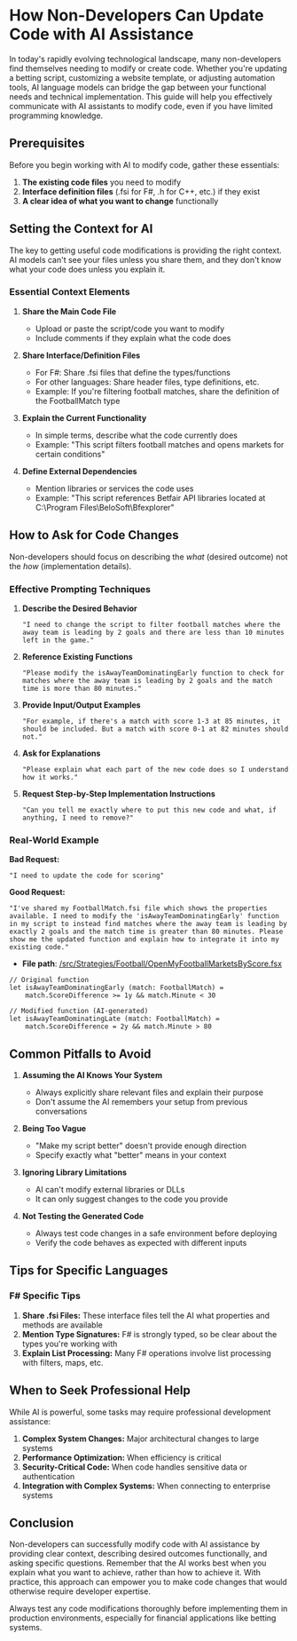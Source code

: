 # How Non-Developers Can Update Code with AI Assistance

In today's rapidly evolving technological landscape, many non-developers find themselves needing to modify or create code. Whether you're updating a betting script, customizing a website template, or adjusting automation tools, AI language models can bridge the gap between your functional needs and technical implementation. This guide will help you effectively communicate with AI assistants to modify code, even if you have limited programming knowledge.

## Prerequisites

Before you begin working with AI to modify code, gather these essentials:

1. **The existing code files** you need to modify
2. **Interface definition files** (.fsi for F#, .h for C++, etc.) if they exist
3. **A clear idea of what you want to change** functionally

## Setting the Context for AI

The key to getting useful code modifications is providing the right context. AI models can't see your files unless you share them, and they don't know what your code does unless you explain it.

### Essential Context Elements

1. **Share the Main Code File**
   - Upload or paste the script/code you want to modify
   - Include comments if they explain what the code does

2. **Share Interface/Definition Files**
   - For F#: Share .fsi files that define the types/functions
   - For other languages: Share header files, type definitions, etc.
   - Example: If you're filtering football matches, share the definition of the FootballMatch type

3. **Explain the Current Functionality**
   - In simple terms, describe what the code currently does
   - Example: "This script filters football matches and opens markets for certain conditions"

4. **Define External Dependencies**
   - Mention libraries or services the code uses
   - Example: "This script references Betfair API libraries located at C:\Program Files\BeloSoft\Bfexplorer\"

## How to Ask for Code Changes

Non-developers should focus on describing the *what* (desired outcome) not the *how* (implementation details).

### Effective Prompting Techniques

1. **Describe the Desired Behavior**
   ```
   "I need to change the script to filter football matches where the away team is leading by 2 goals and there are less than 10 minutes left in the game."
   ```

2. **Reference Existing Functions**
   ```
   "Please modify the isAwayTeamDominatingEarly function to check for matches where the away team is leading by 2 goals and the match time is more than 80 minutes."
   ```

3. **Provide Input/Output Examples**
   ```
   "For example, if there's a match with score 1-3 at 85 minutes, it should be included. But a match with score 0-1 at 82 minutes should not."
   ```

4. **Ask for Explanations**
   ```
   "Please explain what each part of the new code does so I understand how it works."
   ```

5. **Request Step-by-Step Implementation Instructions**
   ```
   "Can you tell me exactly where to put this new code and what, if anything, I need to remove?"
   ```

### Real-World Example

**Bad Request:**
```
"I need to update the code for scoring"
```

**Good Request:**
```
"I've shared my FootballMatch.fsi file which shows the properties available. I need to modify the 'isAwayTeamDominatingEarly' function in my script to instead find matches where the away team is leading by exactly 2 goals and the match time is greater than 80 minutes. Please show me the updated function and explain how to integrate it into my existing code."
```

- **File path**: [/src/Strategies/Football/OpenMyFootballMarketsByScore.fsx](/src/Strategies/Football/OpenMyFootballMarketsByScore.fsx)

```F#
// Original function
let isAwayTeamDominatingEarly (match: FootballMatch) =
    match.ScoreDifference >= 1y && match.Minute < 30

// Modified function (AI-generated)
let isAwayTeamDominatingLate (match: FootballMatch) =
    match.ScoreDifference = 2y && match.Minute > 80
```    

## Common Pitfalls to Avoid

1. **Assuming the AI Knows Your System**
   - Always explicitly share relevant files and explain their purpose
   - Don't assume the AI remembers your setup from previous conversations

2. **Being Too Vague**
   - "Make my script better" doesn't provide enough direction
   - Specify exactly what "better" means in your context

3. **Ignoring Library Limitations**
   - AI can't modify external libraries or DLLs
   - It can only suggest changes to the code you provide

4. **Not Testing the Generated Code**
   - Always test code changes in a safe environment before deploying
   - Verify the code behaves as expected with different inputs

## Tips for Specific Languages

### F# Specific Tips

1. **Share .fsi Files:** These interface files tell the AI what properties and methods are available
2. **Mention Type Signatures:** F# is strongly typed, so be clear about the types you're working with
3. **Explain List Processing:** Many F# operations involve list processing with filters, maps, etc.

## When to Seek Professional Help

While AI is powerful, some tasks may require professional development assistance:

1. **Complex System Changes:** Major architectural changes to large systems
2. **Performance Optimization:** When efficiency is critical
3. **Security-Critical Code:** When code handles sensitive data or authentication
4. **Integration with Complex Systems:** When connecting to enterprise systems

## Conclusion

Non-developers can successfully modify code with AI assistance by providing clear context, describing desired outcomes functionally, and asking specific questions. Remember that the AI works best when you explain what you want to achieve, rather than how to achieve it. With practice, this approach can empower you to make code changes that would otherwise require developer expertise.

Always test any code modifications thoroughly before implementing them in production environments, especially for financial applications like betting systems.